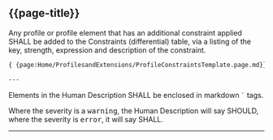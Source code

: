 ## {{page-title}}

Any profile or profile element that has an additional constraint applied SHALL be added to the Constraints (differential) table, via a listing of the key, strength, expression and description of the constraint. 

~~~~html
{ {page:Home/ProfilesandExtensions/ProfileConstraintsTemplate.page.md}}

---
~~~~

Elements in the Human Description SHALL be enclosed in markdown <code>\`</code> tags.

Where the severity is a <samp>warning</samp>, the Human Description will say SHOULD, where the severity is <samp>error</samp>, it will say SHALL.

---